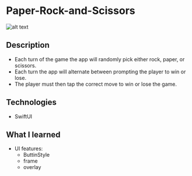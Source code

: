 # Paper-Rock-and-Scissors

![alt text](http://PRS.PNG)
## Description

* Each turn of the game the app will randomly pick either rock, paper, or scissors.
* Each turn the app will alternate between prompting the player to win or lose.
* The player must then tap the correct move to win or lose the game.

## Technologies

* SwiftUI

## What I learned

* UI features:
  * ButtinStyle
  * frame
  * overlay
   
